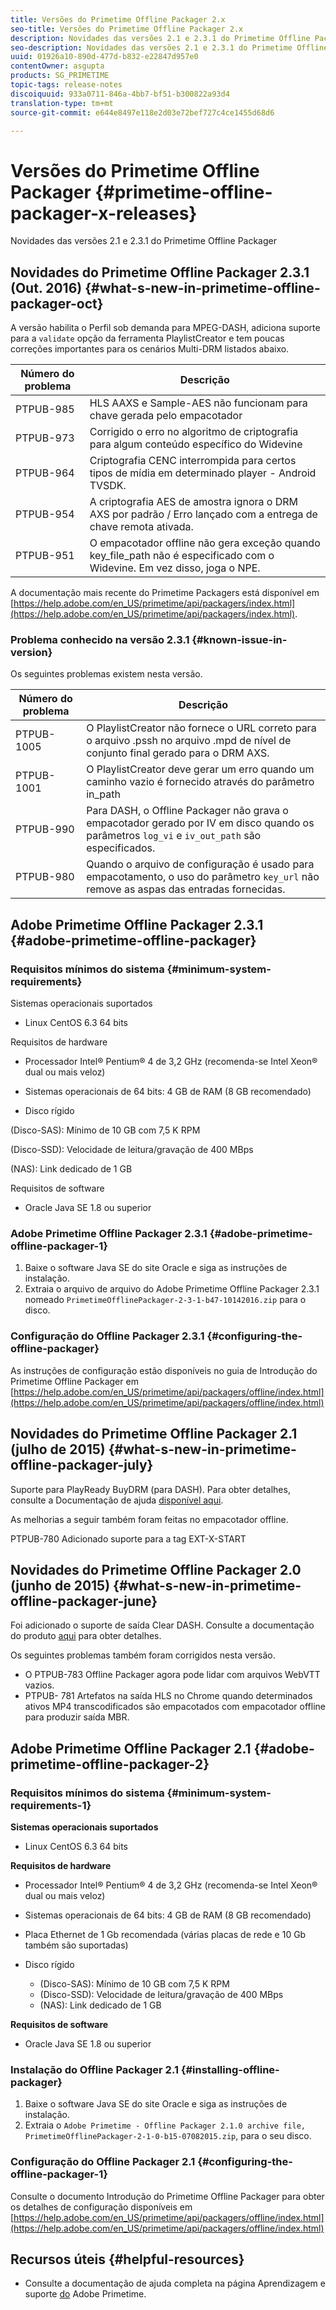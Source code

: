 ```yaml
---
title: Versões do Primetime Offline Packager 2.x
seo-title: Versões do Primetime Offline Packager 2.x
description: Novidades das versões 2.1 e 2.3.1 do Primetime Offline Packager
seo-description: Novidades das versões 2.1 e 2.3.1 do Primetime Offline Packager
uuid: 01926a10-890d-477d-b832-e22847d957e0
contentOwner: asgupta
products: SG_PRIMETIME
topic-tags: release-notes
discoiquuid: 933a0711-846a-4bb7-bf51-b300822a93d4
translation-type: tm+mt
source-git-commit: e644e8497e118e2d03e72bef727c4ce1455d68d6

---
```



# Versões do Primetime Offline Packager {#primetime-offline-packager-x-releases}

Novidades das versões 2.1 e 2.3.1 do Primetime Offline Packager

## Novidades do Primetime Offline Packager 2.3.1 (Out. 2016) {#what-s-new-in-primetime-offline-packager-oct}

A versão habilita o Perfil sob demanda para MPEG-DASH, adiciona suporte para a `validate` opção da ferramenta PlaylistCreator e tem poucas correções importantes para os cenários Multi-DRM listados abaixo.

| **Número do problema** | **Descrição** |
|---|---|
| PTPUB-985 | HLS AAXS e Sample-AES não funcionam para chave gerada pelo empacotador |
| PTPUB-973 | Corrigido o erro no algoritmo de criptografia para algum conteúdo específico do Widevine |
| PTPUB-964 | Criptografia CENC interrompida para certos tipos de mídia em determinado player - Android TVSDK. |
| PTPUB-954 | A criptografia AES de amostra ignora o DRM AXS por padrão / Erro lançado com a entrega de chave remota ativada. |
| PTPUB-951 | O empacotador offline não gera exceção quando key_file_path não é especificado com o Widevine. Em vez disso, joga o NPE. |

A documentação mais recente do Primetime Packagers está disponível em [https://help.adobe.com/en_US/primetime/api/packagers/index.html](https://help.adobe.com/en_US/primetime/api/packagers/index.html).

### Problema conhecido na versão 2.3.1 {#known-issue-in-version}

Os seguintes problemas existem nesta versão.

| **Número do problema** | **Descrição** |
|---|---|
| PTPUB-1005 | O PlaylistCreator não fornece o URL correto para o arquivo .pssh no arquivo .mpd de nível de conjunto final gerado para o DRM AXS. |
| PTPUB-1001 | O PlaylistCreator deve gerar um erro quando um caminho vazio é fornecido através do parâmetro in_path |
| PTPUB-990 | Para DASH, o Offline Packager não grava o empacotador gerado por IV em disco quando os parâmetros `log_vi` e `iv_out_path` são especificados. |
| PTPUB-980 | Quando o arquivo de configuração é usado para empacotamento, o uso do parâmetro `key_url` não remove as aspas das entradas fornecidas. |

## Adobe Primetime Offline Packager 2.3.1 {#adobe-primetime-offline-packager}

### Requisitos mínimos do sistema {#minimum-system-requirements}

Sistemas operacionais suportados

* Linux CentOS 6.3 64 bits

Requisitos de hardware

* Processador Intel® Pentium® 4 de 3,2 GHz (recomenda-se Intel Xeon® dual ou mais veloz)

* Sistemas operacionais de 64 bits: 4 GB de RAM (8 GB recomendado)

* Disco rígido

(Disco-SAS): Mínimo de 10 GB com 7,5 K RPM

(Disco-SSD): Velocidade de leitura/gravação de 400 MBps

(NAS): Link dedicado de 1 GB

Requisitos de software

* Oracle Java SE 1.8 ou superior

### Adobe Primetime Offline Packager 2.3.1 {#adobe-primetime-offline-packager-1}

1. Baixe o software Java SE do site [](https://www.oracle.com/technetwork/java/javase/downloads/index.html) Oracle e siga as instruções de instalação.
1. Extraia o arquivo de arquivo do Adobe Primetime Offline Packager 2.3.1 nomeado `PrimetimeOfflinePackager-2-3-1-b47-10142016.zip` para o disco.

### Configuração do Offline Packager 2.3.1 {#configuring-the-offline-packager}

As instruções de configuração estão disponíveis no guia de Introdução do Primetime Offline Packager em [https://help.adobe.com/en_US/primetime/api/packagers/offline/index.html](https://help.adobe.com/en_US/primetime/api/packagers/offline/index.html)

## Novidades do Primetime Offline Packager 2.1 (julho de 2015) {#what-s-new-in-primetime-offline-packager-july}

Suporte para PlayReady BuyDRM (para DASH). Para obter detalhes, consulte a Documentação de ajuda [disponível aqui](https://help.adobe.com/en_US/primetime/api/packagers/offline/index.html).

As melhorias a seguir também foram feitas no empacotador offline.

PTPUB-780 Adicionado suporte para a tag EXT-X-START

## Novidades do Primetime Offline Packager 2.0 (junho de 2015) {#what-s-new-in-primetime-offline-packager-june}

Foi adicionado o suporte de saída Clear DASH. Consulte a documentação do produto [aqui](https://help.adobe.com/en_US/primetime/api/packagers/offline/index.html) para obter detalhes.

Os seguintes problemas também foram corrigidos nesta versão.

* O PTPUB-783 Offline Packager agora pode lidar com arquivos WebVTT vazios.
* PTPUB- 781 Artefatos na saída HLS no Chrome quando determinados ativos MP4 transcodificados são empacotados com empacotador offline para produzir saída MBR.

## Adobe Primetime Offline Packager 2.1 {#adobe-primetime-offline-packager-2}

### Requisitos mínimos do sistema {#minimum-system-requirements-1}

**Sistemas operacionais suportados**

* Linux CentOS 6.3 64 bits

**Requisitos de hardware**

* Processador Intel® Pentium® 4 de 3,2 GHz (recomenda-se Intel Xeon® dual ou mais veloz)

* Sistemas operacionais de 64 bits: 4 GB de RAM (8 GB recomendado)

* Placa Ethernet de 1 Gb recomendada (várias placas de rede e 10 Gb também são suportadas)

* Disco rígido

   * (Disco-SAS): Mínimo de 10 GB com 7,5 K RPM
   * (Disco-SSD): Velocidade de leitura/gravação de 400 MBps
   * (NAS): Link dedicado de 1 GB

**Requisitos de software**

* Oracle Java SE 1.8 ou superior

### Instalação do Offline Packager 2.1 {#installing-offline-packager}

1. Baixe o software Java SE do site [](https://www.oracle.com/technetwork/java/javase/downloads/index.html) Oracle e siga as instruções de instalação.
1. Extraia o `Adobe Primetime - Offline Packager 2.1.0 archive file, PrimetimeOfflinePackager-2-1-0-b15-07082015.zip`, para o seu disco.

### Configuração do Offline Packager 2.1 {#configuring-the-offline-packager-1}

Consulte o documento Introdução do Primetime Offline Packager para obter os detalhes de configuração disponíveis em [https://help.adobe.com/en_US/primetime/api/packagers/offline/index.html](https://help.adobe.com/en_US/primetime/api/packagers/offline/index.html)

## Recursos úteis {#helpful-resources}

* Consulte a documentação de ajuda completa na página Aprendizagem e suporte [do](https://helpx.adobe.com/support/primetime.html) Adobe Primetime.